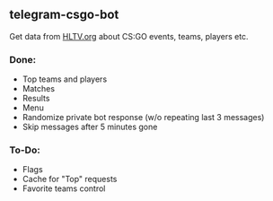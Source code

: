 ## telegram-csgo-bot
Get data from [HLTV.org](https://HLTV.org/) about CS:GO events, teams, players etc. 

### Done:
- Top teams and players
- Matches
- Results
- Menu
- Randomize private bot response (w/o repeating last 3 messages)
- Skip messages after 5 minutes gone

### To-Do:

- Flags
- Cache for "Top" requests
- Favorite teams control